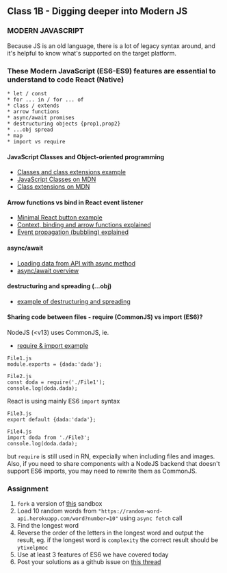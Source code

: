 ## Class 1B - Digging deeper into Modern JS

### MODERN JAVASCRIPT
Because JS is an old language, there is a lot of legacy syntax around, and it's helpful to know what's supported on the target platform.

### These Modern JavaScript (ES6-ES9) features are essential to understand to code React (Native)

```  
* let / const
* for ... in / for ... of
* class / extends 
* arrow functions
* async/await promises  
* destructuring objects {prop1,prop2}
* ...obj spread
* map
* import vs require
```


#### JavaScript Classes and Object-oriented programming

- [Classes and class extensions example](https://github.com/borg/Mobile-Application-Development/tree/master/Classes/examples/classes-and-extensions.js) 
- [JavaScript Classes on MDN](https://developer.mozilla.org/en-US/docs/Web/JavaScript/Reference/Classes)
- [Class extensions on MDN](https://developer.mozilla.org/en-US/docs/Web/JavaScript/Reference/Classes/extends)


#### Arrow functions vs bind in React event listener   

- [Minimal React button example](https://codesandbox.io/s/black-forest-k4phg?file=/src/App.js)   
- [Context, binding and arrow functions explained](https://www.codementor.io/dariogarciamoya/understanding-this-in-javascript-with-arrow-functions-gcpjwfyuc)
- [Event propagation (bubbling) explained](https://www.youtube.com/watch?v=UWCvbwo9IRk&ab_channel=dcode)

#### async/await
- [Loading data from API with async method](https://codesandbox.io/s/nostalgic-goodall-iyqut?file=/src/App.js)
- [async/await overview](https://dmitripavlutin.com/javascript-fetch-async-await/)

#### destructuring and spreading (...obj)
- [example of destructuring and spreading](https://codesandbox.io/s/distracted-thunder-9z9xi?file=/src/App.js)

#### Sharing code between files - require (CommonJS) vs import (ES6)?
NodeJS (<v13) uses CommonJS, ie. 

- [require & import example](https://codesandbox.io/s/quizzical-currying-bonxi?file=/src/App.js)


```require
File1.js
module.exports = {dada:'dada'};

File2.js
const doda = require('./File1');
console.log(doda.dada);
```

React is using mainly ES6 `import` syntax

```
File3.js
export default {dada:'dada'};

File4.js
import doda from './File3';
console.log(doda.dada);
```
but `require` is still used in RN, expecially when including files and images. Also, if you need to share components with a NodeJS backend that doesn't support ES6 imports, you may need to rewrite them as CommonJS.

### Assignment
1. `fork` a version of [this](https://codesandbox.io/s/angry-lake-bud0c?file=/src/App.js) sandbox
2. Load 10 random words from `"https://random-word-api.herokuapp.com/word?number=10"` using `async fetch` call
3. Find the longest word
4. Reverse the order of the letters in the longest word and output the result, eg. if the longest word is `complexity` the correct result should be `ytixelpmoc`
5. Use at least 3 features of ES6 we have covered today
6. Post your solutions as a github issue on [this thread](https://github.com/borg/Mobile-Application-Development/issues/1)








